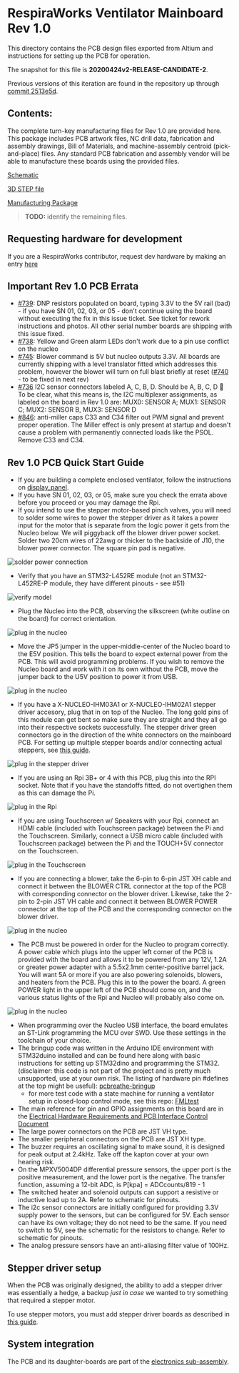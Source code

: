 # RespiraWorks Ventilator Mainboard Rev 1.0 

This directory contains the PCB design files exported from Altium and instructions for setting up the PCB for operation. 

The snapshot for this file is **20200424v2-RELEASE-CANDIDATE-2**.

Previous versions of this iteration are found in the repository up through
[commit 2513e5d](https://github.com/RespiraWorks/Ventilator/commit/2513e5da6fe3e8d02f5f1c38cb00bee6b4fabf3e).

## Contents:

The complete turn-key manufacturing files for Rev 1.0 are provided here. This package includes PCB artwork files, NC 
drill data, fabrication and assembly drawings, Bill of Materials, and machine-assembly centroid (pick-and-place) files.
Any standard PCB fabrication and assembly vendor will be able to manufacture these boards using the provided files.

[Schematic](20200424v2-RespiraWorks-Ventilator-Rev1.0-RC2-DWG-SCH.PDF)

[3D STEP file](20200424v2-RespiraWorks-Ventilator-Rev1.0-RC2-3D-STEP.step)

[Manufacturing Package](20200424v2-RespiraWorks-Ventilator-Rev1.0-RC2-PKG-TURNKEY.zip)

> **TODO:** identify the remaining files.

## Requesting hardware for development

If you are a RespiraWorks contributor, request dev hardware by making an entry
[here](https://docs.google.com/spreadsheets/d/1rf-cOTlQL_LnzrZq-64n7_R_pFyFMdCAxsPC65YqKUg/edit?usp=sharing)

## Important Rev 1.0 PCB Errata
* [#739](https://github.com/RespiraWorks/Ventilator/issues/739): DNP resistors populated on board, typing 3.3V to the 5V
  rail (bad) - if you have SN 01, 02, 03, or 05 - don't continue using the board without executing the fix in this issue
  ticket.  See ticket for rework instructions and photos.  All other serial number boards are shipping with this issue
  fixed.
* [#738](https://github.com/RespiraWorks/Ventilator/issues/738): Yellow and Green alarm LEDs don't work due to a pin use
  conflict on the nucleo
* [#745](https://github.com/RespiraWorks/Ventilator/issues/745): Blower command is 5V but nucleo outputs 3.3V.  All
  boards are currently shipping with a level translator fitted which addresses this problem, however the blower will
  turn on full blast briefly at reset ([#740](https://github.com/RespiraWorks/Ventilator/issues/740) - to be fixed in
  next rev)
* [#736](https://github.com/RespiraWorks/Ventilator/issues/736) I2C sensor connectors labeled A, C, B, D. Should be A,
  B, C, D :facepalm:  To be clear, what this means is, the I2C multiplexer assignments, as labeled on the board in Rev
  1.0 are: MUX0: SENSOR A; MUX1: SENSOR C; MUX2: SENSOR B, MUX3: SENSOR D
* [#846](https://github.com/RespiraWorks/Ventilator/issues/846): anti-miller caps C33 and C34 filter out PWM signal and
  prevent proper operation.  The Miller effect is only present at startup and doesn't cause a problem with permanently
  connected loads like the PSOL.  Remove C33 and C34.

## Rev 1.0 PCB Quick Start Guide
* If you are building a complete enclosed ventilator, follow the instructions on [display_panel](../../manufacturing/internals/display_panel/README.md).
* If you have SN 01, 02, 03, or 05, make sure you check the errata above before you proceed or you may damage the Rpi.
* If you intend to use the stepper motor-based pinch valves, you will need to solder some wires to power the stepper
  driver as it takes a power input for the motor that is separate  from the logic power it gets from the Nucleo below.
  We will piggyback off the blower driver power socket.  Solder two 20cm wires of 22awg or thicker to the backside of
  J10, the blower power connector. The square pin pad is negative.

![solder power connection](readme_photos/stepper_power.jpg)
* Verify that you have an STM32-L452RE module (not an STM32-L452RE-P module, they have different pinouts - see #51)

![verify model](readme_photos/IMG_9305.jpg)
* Plug the Nucleo into the PCB, observing the silkscreen (white outline on the board) for correct orientation.

![plug in the nucleo](readme_photos/IMG_9306.jpg)
* Move the JP5 jumper in the upper-middle-center of the Nucleo board to the E5V position.  This tells the board to
  expect external power from the PCB.  This will avoid programming problems.  If you wish to remove the Nucleo board
  and work with it on its own without the PCB, move the jumper back to the U5V position to power it from USB.

![plug in the nucleo](readme_photos/IMG_9289.jpg)
* If you have a X-NUCLEO-IHM03A1 or X-NUCLEO-IHM02A1 stepper driver accesory, plug that in on top of the Nucleo.  The
  long gold pins of this module can get bent so make sure they are straight and they all go into their respective
  sockets successfully.  The stepper driver green connectors go in the direction of the white connectors on the
  mainboard PCB.  For setting up multiple stepper boards and/or connecting actual steppers, see
  [this guide](../../manufacturing/internals/display_panel/electronics/stepper_drivers).

![plug in the stepper driver](readme_photos/IMG_9307.jpg)
* If you are using an Rpi 3B+ or 4 with this PCB, plug this into the RPI socket.  Note that if you have the standoffs
  fitted, do not overtighen them as this can damage the Pi.

![plug in the Rpi](readme_photos/IMG_9308.jpg)
* If you are using Touchscreen w/ Speakers with your Rpi, connect an HDMI cable (included with Touchscreen package)
  between the Pi and the Touchscreen.  Similarly, connect a USB micro cable (included with Touchscreen package) between
  the Pi and the TOUCH+5V connector on the Touchscreen.

![plug in the Touchscreen](readme_photos/IMG_9309.jpg)
* If you are connecting a blower, take the 6-pin to 6-pin JST XH cable and connect it between the BLOWER CTRL connector
  at the top of the PCB with corresponding connector on the blower driver.  Likewise, take the 2-pin to 2-pin JST VH
  cable and connect it between BLOWER POWER connector at the top of the PCB and the corresponding connector on the
  blower driver.

![plug in the nucleo](readme_photos/IMG_9311.jpg)
* The PCB must be powered in order for the Nucleo to program correctly.  A power cable which plugs into the upper left
  corner of the PCB is provided with the board and allows it to be powered from any 12V, 1.2A or greater power adapter
  with a 5.5x2.1mm center-positive barrel jack.  You will want 5A or more if you are also powering solenoids, blowers,
  and heaters from the PCB.  Plug this in to the power the board.  A green POWER light in the upper left of the PCB
  should come on, and the various status lights of the Rpi and Nucleo will probably also come on.

![plug in the nucleo](readme_photos/IMG_9312.jpg)
* When programming over the Nucleo USB interface, the board emulates an ST-Link programming the MCU over SWD.  Use these
  settings in the toolchain of your choice.
* The bringup code was written in the Arduino IDE environment with STM32duino installed and can be found here along with
  basic instructions for setting up STM32dino and programming the STM32. (disclaimer: this code is not part of the
  project and is pretty much unsupported, use at your own risk.  The listing of hardware pin #defines at the top might
  be useful): [pcbreathe-bringup](https://github.com/inceptionev/pcbreathe-bringup)
    * for more test code with a state machine for running a ventilator setup in closed-loop control mode,
      see this repo: [FMLtest](https://github.com/inceptionev/FMLtest)
* The main reference for pin and GPIO assignments on this board are in the
  [Electrical Hardware Requirements and PCB Interface Control Document](https://docs.google.com/spreadsheets/d/1JOSQKxkQxXJ6MCMDI9PwUQ6kiuGdujR4D6EJN9u2LWg/edit?usp=sharing)
* The large power connectors on the PCB are JST VH type.
* The smaller peripheral connectors on the PCB are JST XH type.
* The buzzer requires an oscillating signal to make sound, it is designed for peak output at 2.4kHz.  Take off the
  kapton cover at your own hearing risk.
* On the MPXV5004DP differential pressure sensors, the upper port is the positive measurement, and the lower port is the
  negative.  The transfer function, assuming a 12-bit ADC, is P[kpa] = ADCcounts/819 - 1
* The switched heater and solenoid outputs can support a resistive or inductive load up to 2A.  Refer to schematic for
  pinouts.
* The i2c sensor connectors are initially configured for providing 3.3V supply power to the sensors, but can be
  configured for 5V.  Each sensor can have its own voltage; they do not need to be the same.  If you need to switch to
  5V, see the schematic for the resistors to change.  Refer to schematic for pinouts.
* The analog pressure sensors have an anti-aliasing filter value of 100Hz.

## Stepper driver setup

When the PCB was originally designed, the ability to add a stepper driver was essentially a hedge, a backup *just in
case* we wanted to try something that required a stepper motor.

To use stepper motors, you must add stepper driver boards as described in
[this guide](../../manufacturing/internals/display_panel/electronics/stepper_drivers).

## System integration

The PCB and its daughter-boards are part of the
[electronics sub-assembly](../../manufacturing/internals/display_panel/electronics).

